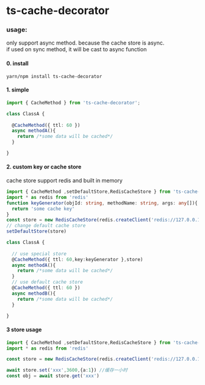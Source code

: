 # ts-cache-decorator

### usage:  
only support async method. because the cache store is async.  
if used on sync method, it will be cast to async function

#### 0. install
```
yarn/npm install ts-cache-decorator
```
#### 1. simple
```typescript
import { CacheMethod } from 'ts-cache-decorator';

class ClassA {
 
  @CacheMethod({ ttl: 60 })
  async methodA(){
    return /*some data will be cached*/
  }

}

```

#### 2. custom key or cache store 
cache store support redis and built in memory

```typescript
import { CacheMethod ,setDefaultStore,RedisCacheStore } from 'ts-cache-decorator';
import * as redis from 'redis'
function keyGenerator(objId: string, methodName: string, args: any[]){
  return 'some cache key'
}
const store = new RedisCacheStore(redis.createClient('redis://127.0.0.1:6379'))
// change default cache store
setDefaultStore(store)

class ClassA {
  
  // use special store
  @CacheMethod({ ttl: 60,key:keyGenerator },store)
  async methodA(){
    return /*some data will be cached*/
  }
  // use default cache store
  @CacheMethod({ ttl: 60 })
  async methodB(){
    return /*some data will be cached*/
  }

}

```

#### 3 store usage 

```typescript
import { CacheMethod ,setDefaultStore,RedisCacheStore } from 'ts-cache-decorator';
import * as redis from 'redis'

const store = new RedisCacheStore(redis.createClient('redis://127.0.0.1:6379'))

await store.set('xxx',3600,{a:1}) //缓存一小时
const obj = await store.get('xxx')


```
